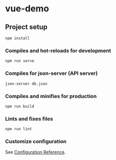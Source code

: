 # vue-demo

## Project setup
```
npm install
```

### Compiles and hot-reloads for development
```
npm run serve
```
### Compiles for json-server (API server)
```
json-server db.json
```

### Compiles and minifies for production
```
npm run build
```

### Lints and fixes files
```
npm run lint
```

### Customize configuration
See [Configuration Reference](https://cli.vuejs.org/config/).
